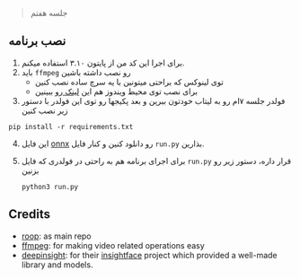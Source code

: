 > جلسه هفتم


## نصب برنامه

1. برای اجرا این کد من از پایتون ۳.۱۰ استفاده میکنم.
2. باید `ffmpeg` رو نصب داشته باشین
    - توی لینوکس که براحتی میتونین با یه سرچ ساده نصب  کنین
    - برای نصب توی محیط ویندوز هم این [لینک ](https://phoenixnap.com/kb/ffmpeg-windows)رو ببینین
3. فولدر جلسه ۷ام رو به لیتاب خودتون ببرین و بعد پکیجها رو توی این فولدر با دستور زیر نصب کنین
```
pip install -r requirements.txt
```
4. این فایل [onnx](https://drive.google.com/file/d/1eu60OrRtn4WhKrzM4mQv4F3rIuyUXqfl/view?usp=drive_link) رو دانلود کنین و کنار فایل `run.py` بذارین.
5. برای اجرای برنامه هم به راحتی در فولدری که فایل `run.py` قرار داره، دستور زیر رو بزنین
   
   `python3 run.py`

## Credits

- [roop](https://github.com/s0md3v/roop/): as main repo
- [ffmpeg](https://ffmpeg.org/): for making video related operations easy
- [deepinsight](https://github.com/deepinsight): for their [insightface](https://github.com/deepinsight/insightface) project which provided a well-made library and models.
